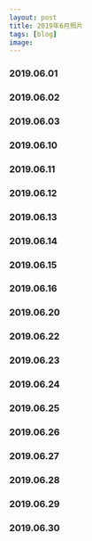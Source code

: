 ```yaml
---
layout: post
title: 2019年6月照片
tags: [blog]
image:
---
```


### 2019.06.01

<ul id="image-2019-06-01" class="image-gallery"></ul>

### 2019.06.02

<ul id="image-2019-06-02" class="image-gallery"></ul>

### 2019.06.03

<ul id="image-2019-06-03" class="image-gallery"></ul>

### 2019.06.10

<ul id="image-2019-06-10" class="image-gallery"></ul>

### 2019.06.11

<ul id="image-2019-06-11" class="image-gallery"></ul>

### 2019.06.12

<ul id="image-2019-06-12" class="image-gallery"></ul>

### 2019.06.13

<ul id="image-2019-06-13" class="image-gallery"></ul>

### 2019.06.14

<ul id="image-2019-06-14" class="image-gallery"></ul>

### 2019.06.15

<ul id="image-2019-06-15" class="image-gallery"></ul>

### 2019.06.16

<ul id="image-2019-06-16" class="image-gallery"></ul>

### 2019.06.20

<ul id="image-2019-06-20" class="image-gallery"></ul>

### 2019.06.22

<ul id="image-2019-06-22" class="image-gallery"></ul>

### 2019.06.23

<ul id="image-2019-06-23" class="image-gallery"></ul>

### 2019.06.24

<ul id="image-2019-06-24" class="image-gallery"></ul>

### 2019.06.25

<ul id="image-2019-06-25" class="image-gallery"></ul>

### 2019.06.26

<ul id="image-2019-06-26" class="image-gallery"></ul>

### 2019.06.27

<ul id="image-2019-06-27" class="image-gallery"></ul>

### 2019.06.28

<ul id="image-2019-06-28" class="image-gallery"></ul>

### 2019.06.29

<ul id="image-2019-06-29" class="image-gallery"></ul>

### 2019.06.30

<ul id="image-2019-06-30" class="image-gallery"></ul>